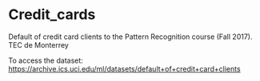 # Credit_cards

Default of credit card clients to the Pattern Recognition course (Fall 2017). TEC de Monterrey

To access the dataset: https://archive.ics.uci.edu/ml/datasets/default+of+credit+card+clients
